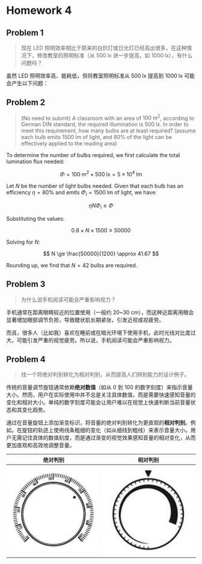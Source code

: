 # Homework 4

## Problem 1

> 现在 LED 照明效率相比于原来的白炽灯或日光灯已经高出很多，在这种情况下，修改教室的照明标准（从 $500\;\mathrm{lx}$ 进一步提高，如 $1000\;\mathrm{lx}$），有什么问题吗？

虽然 LED 照明效率高、能耗低，但将教室照明标准从 $500\;\mathrm{lx}$ 提高到 $1000\;\mathrm{lx}$ 可能会产生以下问题：

## Problem 2

> (No need to submit) A classroom with an area of $100\;\mathrm{m}^2$, according to German DIN standard, the required illumination is $500\;\mathrm{lx}$. In order to meet this requirement, how many bulbs are at least required? (assume each bulb emits $1500\;\mathrm{lm}$ of light, and $80\%$ of the light can be effectively applied to the reading area)

To determine the number of bulbs required, we first calculate the total lumination flux needed:

$$
\Phi = 100\;\mathrm{m^2} \times 500\;\mathrm{lx} = 5 \times 10^4\;\mathrm{lm}
$$

Let $N$ be the number of light bulbs needed. Given that each bulb has an efficiency $\eta = 80\%$ and emits $\Phi_i = 1500\;\mathrm{lm}$ of light, we have:

$$
\eta N \Phi_i \ge \Phi
$$

Substituting the values:

$$
0.8 \times N \times 1500 \ge 50000
$$

Solving for $N$:

$$
N \ge \frac{50000}{1200} \approx 41.67
$$

Rounding up, we find that $N = 42$ bulbs are required.

## Problem 3

> 为什么说手机阅读可能会严重影响视力？

手机通常在距离眼睛较近的位置使用（一般约 $20$~$30\;\mathrm{cm}$），而这种近距离用眼会显著增加眼部调节负担，导致睫状肌长期紧张，引发近视或视疲劳。

而且，很多人（比如我）喜欢在睡前或在暗光环境下使用手机，此时光线对比度过大，可能引发严重的视觉疲劳。所以说，手机阅读可能会严重影响视力。

## Problem 4

> 找一个将绝对判别转化为相对判别，从而提高人们辨别能力的设计例子。

传统的音量调节旋钮通常依赖**绝对数值**（如从 $0$ 到 $100$ 的数字刻度）来指示音量大小。然而，用户在实际使用中并不总是关注具体数值，而是需要快速感知音量的变化和相对大小。单纯的数字刻度可能会让用户难以在视觉上快速判断当前音量状态和其变化趋势。

通过在音量旋钮上添加渐变标识，将音量的绝对判别转化为更直观的**相对判别**。例如，在旋钮的轨迹上使用线条粗细的变化（如从细线到粗线）来表示音量大小。用户无需记住具体的数值刻度，而是通过渐变的视觉效果感知音量的相对变化，从而更加直观和高效地调整音量。

<table style="width: 100%;">
    <thead>
        <tr>
            <th style="width: 50%;">绝对判别</th>
            <th style="width: 50%;">相对判别</th>
        </tr>
    </thead>
    <tbody>
        <tr>
            <td style="width: 50%;"><img src="./assets/traditional.png" alt="绝对判别" style="width: 100%;"></td>
            <td style="width: 50%;"><img src="./assets/better.png" alt="相对判别" style="width: 100%;"></td>
        </tr>
    </tbody>
</table>
